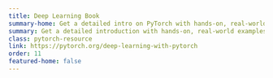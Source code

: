 ```yaml
---
title: Deep Learning Book
summary-home: Get a detailed intro on PyTorch with hands-on, real-world examples.
summary: Get a detailed introduction with hands-on, real-world examples.
class: pytorch-resource
link: https://pytorch.org/deep-learning-with-pytorch
order: 11
featured-home: false
---
```

